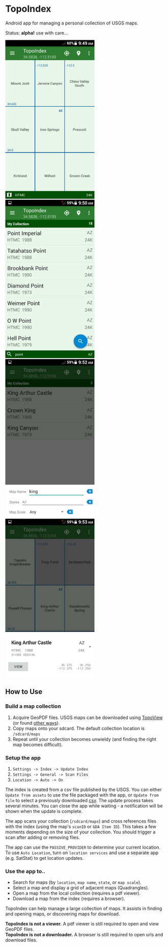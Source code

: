 # TopoIndex

Android app for managing a personal collection of USGS maps.

Status: **alpha!** use with care...

<img src='https://github.com/forrestguice/TopoIndex/blob/master/fastlane/metadata/android/en-US/images/phoneScreenshots/screenshot1.png' width="280px" />&nbsp;&nbsp;<img src='https://github.com/forrestguice/TopoIndex/blob/master/fastlane/metadata/android/en-US/images/phoneScreenshots/screenshot2.png' width="280px" />&nbsp;&nbsp;<img src='https://github.com/forrestguice/TopoIndex/blob/master/fastlane/metadata/android/en-US/images/phoneScreenshots/screenshot3.png' width="280px" />&nbsp;&nbsp;<img src='https://github.com/forrestguice/TopoIndex/blob/master/fastlane/metadata/android/en-US/images/phoneScreenshots/screenshot4.png' width="280px" />

## How to Use

### Build a map collection
1) Acquire GeoPDF files. USGS maps can be downloaded using [TopoView](https://ngmdb.usgs.gov/topoview/viewer/) (or found [other ways](https://www.usgs.gov/faqs/how-do-i-find-and-download-us-topo-maps-and-historical-topographic-maps)).
2) Copy maps onto your sdcard. The default collection location is `/sdcard/maps`
3) Repeat until your collection becomes unwieldy (and finding the right map becomes difficult).

  
### Setup the app
1) `Settings -> Index -> Update Index`  
2) `Settings -> General -> Scan Files`
3) `Location -> Auto -> On`

The index is created from a csv file published by the USGS. You can either `Update from assets` to use the file packaged with the app, or `Update from file` to select a previously downloaded [csv](http://geonames.usgs.gov/pls/topomaps/).
The update process takes several minutes. You can close the app while waiting - a notification will be shown when the update is complete.

The app scans your collection (`/sdcard/maps`) and cross references files with the index (using the map's `scanID` or `GDA Item ID`). This takes a few moments depending on the size of your collection. You should trigger a scan after adding or removing files. 

The app can use the `PASSIVE_PROVIDER` to determine your current location. To use `Auto Location`, turn on `location services` and use a separate app (e.g. SatStat) to get location updates.   

### Use the app to..

* Search for maps (by `location`, `map name`, `state`, or `map scale`).
* Select a map and display a grid of adjacent maps (Quadrangles).
* Open a map from the local collection (requires a pdf viewer).
* Download a map from the index (requires a browser).

 TopoIndex can help manage a large collection of maps. It assists in finding and opening maps, or discovering maps for download.

**TopoIndex is not a viewer.** A pdf viewer is still required to open and view GeoPDF files.<br />
**TopoIndex is not a downloader.** A browser is still required to open urls and download files.<br/>
